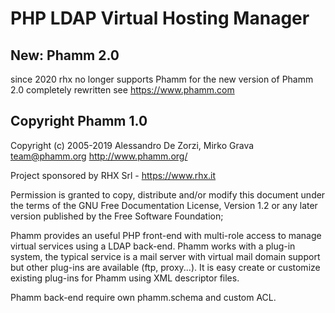 PHP LDAP Virtual Hosting Manager
================================

## New: Phamm 2.0

  since 2020 rhx no longer supports Phamm
  for the new version of Phamm 2.0 completely rewritten see https://www.phamm.com

## Copyright Phamm 1.0

  Copyright (c) 2005-2019 Alessandro De Zorzi, Mirko Grava
  <team@phamm.org> http://www.phamm.org/
  
  Project sponsored by RHX Srl - https://www.rhx.it

  Permission is granted to copy, distribute and/or modify this document
  under the terms of the GNU Free Documentation License, Version 1.2
  or any later version published by the Free Software Foundation;

 Phamm provides an useful PHP front-end with multi-role access to manage
 virtual services using a LDAP back-end. Phamm works with a plug-in system,
 the typical service is a mail server with virtual mail domain support
 but other plug-ins are available (ftp, proxy...). It is easy create or
 customize existing plug-ins for Phamm using XML descriptor files.

 Phamm back-end require own phamm.schema and custom ACL.
